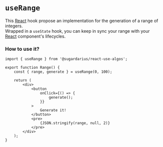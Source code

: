 # ```useRange```

This [React](https://reactjs.org/) hook propose an implementation for the generation of a range of integers. <br />
Wrapped in a `useState` hook, you can keep in sync your range with your [React](https://reactjs.org/) component's lifecycles.

### How to use it?
```tsx
import { useRange } from '@sugardarius/react-use-algos';

export function Range() {
    const { range, generate } = useRange(0, 100);

    return (
        <div>
            <button
                onClick={() => {
                    generate();
                }}
            >
                Generate it!
            </button>
            <pre>
                {JSON.stringify(range, null, 2)}
            </pre>
        </div>
    );
}